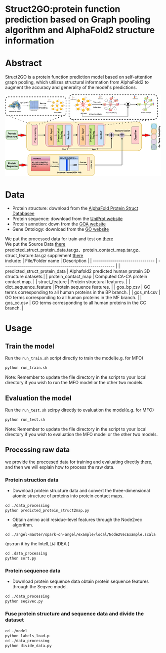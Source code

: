 # Struct2GO:protein function prediction based on Graph pooling algorithm and AlphaFold2 structure information
# Abstract
Struct2GO is a protein function prediction model based on self-attention graph pooling, which utilizes structural information from AlphaFold2 to augment the accuracy and generality of the model's predictions.


![avatar](/model.png)

# Data
- Protein structure: download from the [AlphaFold Protein Struct Databasee](https://alphafold.ebi.ac.uk/download)
- Protein sequence: download from the [UniProt website](https://www.uniprot.org/) 
- Protein annotion: down from the [GOA website](https://www.ebi.ac.uk/GOA/)
- Gene Ontology: download from the [GO website](http://geneontology.org/)
  
We put the processed data for train and test on [there](https://github.com/lyjps/Struct2GO/tree/master/divided_data)\
We put the Source Data [there](https://github.com/lyjps/Struct2GO/tree/Source_data/Source_data) \
predicted_struct_protein_data.tar.gz、protein_contact_map.tar.gz、struct_feature.tar.gz supplement [there](https://pan.baidu.com/s/15lyLZ2gMwzop50aUennTPQ?pwd=bcqc)\
include:
| File/Folder name                | Description                                              |
| ------------------------------- | -------------------------------------------------------- |
| predicted_struct_protein_data   | Alphafold2 predicted human protein 3D structure datasets.|
| protein_contact_map             | Computed CA-CA protein contact map.                      |
| struct_feature                  | Protein structural features.                             |
| dict_sequence_feature           | Protein sequence features.                               |
| gos_bp.csv                      | GO terms corresponding to all human proteins in the BP branch. |
| gos_mf.csv                      | GO terms corresponding to all human proteins in the MF branch. |
| gos_cc.csv                      | GO terms corresponding to all human proteins in the CC branch. |


# Usage
## Train the model
Run the ``run_train.sh`` script directly to train the model(e.g. for MFO)
 ```python
 python run_train.sh
 ``` 

Note: Remember to update the file directory in the script to your local directory if you wish to run the MFO model or the other two models.

## Evaluation the model
Run the ``run_test.sh`` scirpy directly to evaluation the model(e.g. for MFO)
``` python
python run_test.sh
```

Note: Remember to update the file directory in the script to your local directory if you wish to evaluation the MFO model or the other two models.

## Processing raw data
we provide the proccesed data for training and evaluating directly [there](https://pan.baidu.com/s/1qVr5RuUbg2cDByJMnEVVrw?pwd=uf3s), and then we will explain how to process the raw data.
### Protein struction data
- Download protein structure data and convert the three-dimensional atomic structure of proteins into protein contact maps.
```
cd ./data_processing
python predicted_protein_struct2map.py
```
- Obtain amino acid residue-level features through the Node2vec algorithm.
```
cd ./angel-master/spark-on-angel/example/local/Node2VecExample.scala
```
(ps:run it by the IntelLLiJ IDEA )
```
cd .data_processing
python sort.py
```

### Protein sequence data
- Download protein sequence data obtain protein sequence features through the Seqvec model.
```
cd ./data_processing
python seq2vec.py
```

### Fuse protein structure and sequence data and divide the dataset
```
cd ./model
python labels_load.p
cd ./data_processing
python divide_data.py
```






